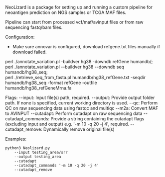 NeoLizard is a package for setting up and running a custom pipeline for neoantigen prediction on NGS samples or TCGA MAF files.

Pipeline can start from processed vcf/maf/avinput files or from raw sequencing fastq/bam files.


Configuration:

- Make sure annovar is configured, download refgene.txt files manually if download failed.

perl ./annotate_variation.pl -buildver hg38 -downdb refGene humandb/;\
perl ./annotate_variation.pl --buildver hg38 --downdb seq humandb/hg38_seq;\
perl ./retrieve_seq_from_fasta.pl humandb/hg38_refGene.txt -seqdir humandb/hg38_seq -format refGene -outfile humandb/hg38_refGeneMrna.fa

Flags:
    --input: Input file(s) path, required.
    --output: Provide output folder path. If none is specified, current working directory is used.
    --qc: Perform QC on raw sequencing data using fastqc and multiqc
    --m2a: Convert MAF to AVINPUT
    --cutadapt: Perform cutadapt on raw sequencing data
        --cutadapt_commands: Provide a string containing the cutadapt flags (excluding input and output) e.g. '-m 10 -q 20 -j 4', required.
        --cutadapt_remove: Dynamically remove original file(s)

Examples: 

    python3 Neolizard.py 
        --input testing_area/srr 
        --output testing_area 
        --cutadapt 
        --cutadapt_commands '-m 10 -q 20 -j 4'
        --cutadapt_remove
